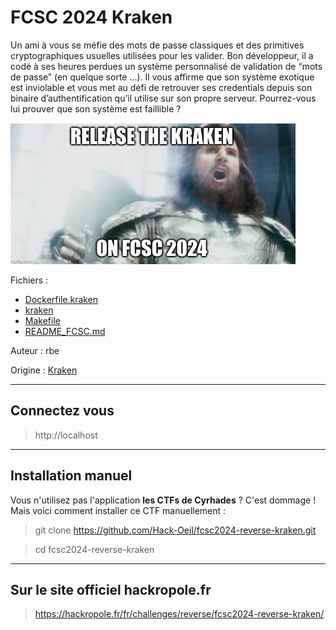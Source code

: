 # FCSC 2024 Kraken

Un ami à vous se méfie des mots de passe classiques et des primitives cryptographiques usuelles utilisées pour les valider. Bon développeur, il a codé à ses heures perdues un système personnalisé de validation de “mots de passe” (en quelque sorte …). Il vous affirme que son système exotique est inviolable et vous met au défi de retrouver ses credentials depuis son binaire d’authentification qu’il utilise sur son propre serveur. Pourrez-vous lui prouver que son système est faillible ?


![release_the_kraken.png](release_the_kraken.png)


Fichiers :
- [Dockerfile.kraken](Dockerfile.kraken)
- [kraken](kraken)
- [Makefile](Makefile)
- [README_FCSC.md](README_FCSC.md)



Auteur : rbe

Origine : [Kraken](https://hackropole.fr/fr/challenges/reverse/fcsc2024-reverse-kraken/)


-----------

## Connectez vous 
> http://localhost

-----------


## Installation manuel
Vous n'utilisez pas l'application **les CTFs de Cyrhades** ? C'est dommage !
Mais voici comment installer ce CTF manuellement :

> git clone https://github.com/Hack-Oeil/fcsc2024-reverse-kraken.git

> cd fcsc2024-reverse-kraken


-----------

## Sur le site officiel hackropole.fr
> https://hackropole.fr/fr/challenges/reverse/fcsc2024-reverse-kraken/